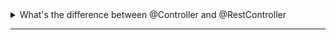 <details>
  <summary>What's the difference between @Controller and @RestController</summary><br>
## Purpose
## Purpose

This project contains the source code for a Java-based application that follows the Model-View-Controller (MVC) architecture and provides an API for various operations. Here's a brief overview of its purpose:

- `@Controller`: This annotation is used for creating controllers in the context of a traditional MVC web application. Controllers are responsible for handling requests and rendering views. They are typically associated with the frontend side of the application, and we use Thymeleaf for rendering views. As a result, returning data structures like `List<>` can lead to errors.

- `@RestController`: In contrast, this annotation is used to create controllers for building APIs. Unlike traditional controllers, `@RestController` doesn't render views on the frontend. Instead, it directly transforms data into JSON or XML format using Jackson or similar libraries.

### Response Type

- `@Controller`: Controllers annotated with `@Controller` typically return a view name. To return data directly, you would need to use the `@ResponseBody` annotation along with appropriate data structures.

- `@RestController`: All methods in `@RestController` are automatically annotated with `@ResponseBody`, meaning they return data in a format suitable for APIs.

## Class

One important class in this project is `ResponseEntity<List<String>>`. This class allows you to include additional information such as status codes and headers when returning a list of strings in response to an API request.

## Annotations

Here are some of the key annotations used in this project:

- `@Controller`: This annotation marks a class as a controller for handling requests in a traditional MVC application.

- `@RestController`: This annotation marks a class as a controller for building APIs. It automatically includes `@ResponseBody` for all its methods.

- `@ResponseBody`: This annotation is used to indicate that the return value of a method should be serialized directly to the HTTP response body.

- `@RequestMapping("/api/books")`: This annotation is used to set a specific base URL for all methods within the `BookController` class. In this case, all endpoints in this controller will start with `/api/books`.

- `@GetMapping("/search")`: This annotation specifies that the `getBookByName` method should handle HTTP GET requests at the `/api/books/search` URL. It also includes a `@RequestParam` annotation to capture request parameters, such as `name`.

```java
@Controller
@RestController
@ResponseBody
@RequestMapping("/api/books")
public class BookController {
    //...
    
    @GetMapping("/search")
    public String getBookByName(@RequestParam String name) {
        //...
    }
}
```
  
</details>

------------------------------------------------------------
